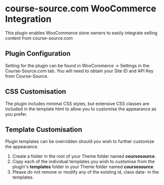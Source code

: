 # course-source.com WooCommerce Integration

This plugin enables WooCommerce store owners to easily integrate selling content from course-source.com

## Plugin Configuration

Setting for the plugin can be found in WooCommerce -> Settings in the Course-Source.com tab.
You will need to obtain your  Site ID and API Key from Course-Source.

## CSS Customisation

The plugin includes minimal CSS styles, but extensive CSS classes are included in the template html to allow you to customise the appearance as you prefer.

## Template Customisation

Plugin templates can be overridden should you wish to further customize the appearance.

1. Create a folder in the root of your Theme folder named **coursesource**. 
2. Copy each of the individual templates you wish to customise from the plugin's **templates** folder in your Theme folder named **coursesource**.
3. Please do not remove or modify any of the existing id, class data-<attributes> in the templates.
